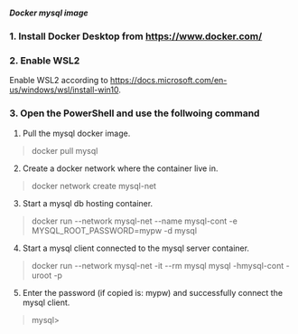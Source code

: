 ##### Docker mysql image

### 1. Install Docker Desktop from https://www.docker.com/

### 2. Enable WSL2 
Enable WSL2 according to https://docs.microsoft.com/en-us/windows/wsl/install-win10.

### 3. Open the PowerShell and use the follwoing command
1. Pull the mysql docker image.
> docker pull mysql
2. Create a docker network where the container live in.
> docker network create mysql-net
3. Start a mysql db hosting container. 
> docker run --network mysql-net --name mysql-cont -e MYSQL_ROOT_PASSWORD=mypw -d mysql
4. Start a mysql client connected to the mysql server container.
> docker run --network mysql-net -it --rm mysql mysql -hmysql-cont -uroot -p
5. Enter the password (if copied is: mypw) and successfully connect the mysql client.
> mysql>